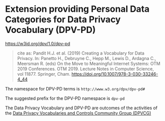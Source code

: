 # Extension providing Personal Data Categories for Data Privacy Vocabulary (DPV-PD)

<https://w3id.org/dpv/1.0/dpv-pd>

>  cite as: Pandit H.J. et al. (2019) Creating a Vocabulary for Data Privacy. In:  Panetto H., Debruyne C., Hepp M., Lewis D., Ardagna C., Meersman R.  (eds) On the Move to Meaningful Internet Systems: OTM 2019 Conferences.  OTM 2019. Lecture Notes in Computer Science, vol 11877. Springer, Cham.  <https://doi.org/10.1007/978-3-030-33246-4_44>

The namespace for DPV-PD terms is `http://www.w3.org/dpv/dpv-pd#`

The suggested prefix for the DPV-PD namespace is `dpv-pd`

The Data Privacy Vocabulary and DPV-PD are outcomes of the activities of the [Data Privacy Vocabularies and Controls Community Group (DPVCG)](https://www.w3.org/community/dpvcg/) 

